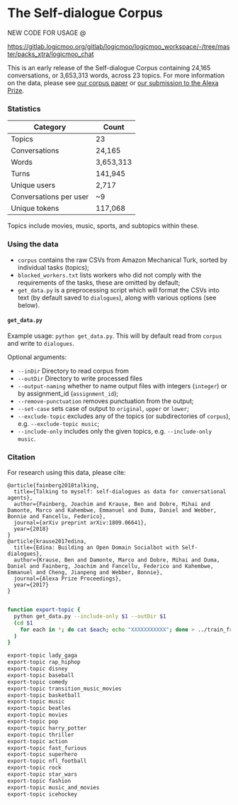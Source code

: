 # The Self-dialogue Corpus

NEW CODE FOR USAGE @

https://gitlab.logicmoo.org/gitlab/logicmoo/logicmoo_workspace/-/tree/master/packs_xtra/logicmoo_chat


This is an early release of the Self-dialogue Corpus containing 24,165 conversations, or 3,653,313 words, across 23 topics. For more information on the data, please see [our corpus paper](https://arxiv.org/pdf/1809.06641.pdf) or [our submission to the Alexa Prize](http://alexaprize.s3.amazonaws.com/2017/technical-article/edina.pdf).

### Statistics


| Category | Count     |
---------- | -----------
| Topics   | 23        |
| Conversations | 24,165 |
| Words    | 3,653,313 |
| Turns    | 141,945   |
| Unique users | 2,717 |
| Conversations per user | ~9 |
| Unique tokens | 117,068 |

Topics include movies, music, sports, and subtopics within these.

### Using the data
* `corpus` contains the raw CSVs from Amazon Mechanical Turk, sorted by individual tasks (topics);
* `blocked_workers.txt` lists workers who did not comply with the requirements of the tasks, these are omitted by default;
* `get_data.py` is a preprocessing script which will format the CSVs into text (by default saved to `dialogues`), along with various options (see below).

#### `get_data.py`
Example usage: `python get_data.py`. This will by default read from `corpus` and write to `dialogues`. 

Optional arguments:
* `--inDir` Directory to read corpus from
* `--outDir` Directory to write processed files 
* `--output-naming` whether to name output files with integers (`integer`) or by assignment_id (`assignment_id`);
* `--remove-punctuation` removes punctuation from the output;
* `--set-case` sets case of output to `original`, `upper` or `lower`;
* `--exclude-topic` excludes any of the topics (or subdirectories of `corpus`), e.g. `--exclude-topic music`;
* `--include-only` includes only the given topics, e.g. `--include-only music`.

### Citation
For research using this data, please cite:
```
@article{fainberg2018talking,
  title={Talking to myself: self-dialogues as data for conversational agents},
  author={Fainberg, Joachim and Krause, Ben and Dobre, Mihai and Damonte, Marco and Kahembwe, Emmanuel and Duma, Daniel and Webber, Bonnie and Fancellu, Federico},
  journal={arXiv preprint arXiv:1809.06641},
  year={2018}
}
@article{krause2017edina,
  title={Edina: Building an Open Domain Socialbot with Self-dialogues},
  author={Krause, Ben and Damonte, Marco and Dobre, Mihai and Duma, Daniel and Fainberg, Joachim and Fancellu, Federico and Kahembwe, Emmanuel and Cheng, Jianpeng and Webber, Bonnie},
  journal={Alexa Prize Proceedings},
  year={2017}
}
```

```bash

function export-topic {
  python get_data.py --include-only $1 --outDir $1
  (cd $1 
    for each in *; do cat $each; echo "XXXXXXXXXXX"; done > ../train_from_topic_$1.txt 
  )
}

export-topic lady_gaga
export-topic rap_hiphop
export-topic disney
export-topic baseball
export-topic comedy
export-topic transition_music_movies
export-topic basketball
export-topic music
export-topic beatles
export-topic movies
export-topic pop
export-topic harry_potter
export-topic thriller
export-topic action
export-topic fast_furious
export-topic superhero
export-topic nfl_football
export-topic rock
export-topic star_wars
export-topic fashion
export-topic music_and_movies
export-topic icehockey

```

